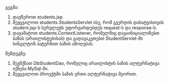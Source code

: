 გეგმა:
1. დავწეროთ students.jsp
2. შევცვალოთ students.StudentsServlet ისე, რომ გვერდის დახატვისთვის student.jsp-ს სერვლეტს უფორვარდებდეს request-ს და response-ს.
3. დავამატოთ students.ContextListener, რომელშიც დავაინიციალიზებთ ბაზას (არაილისტებისას) და გადავაკეთებთ StudentServlet-ში სინგლტონ პატერნით ბაზის ამოღებას.

შემდეგზე:
1. შევმქნათ DbStudentDao, რომელიც არაილისტის ბაზის ალტერნატივა იქნება MySql-ში.
2. შევცვალოთ პროექტში ბაზის ერთი ალტერნატივა მეორით.
